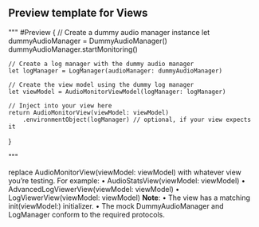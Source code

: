 ##  Preview template for Views

"""
#Preview {
    // Create a dummy audio manager instance
    let dummyAudioManager = DummyAudioManager()
    dummyAudioManager.startMonitoring()

    // Create a log manager with the dummy audio manager
    let logManager = LogManager(audioManager: dummyAudioManager)

    // Create the view model using the dummy log manager
    let viewModel = AudioMonitorViewModel(logManager: logManager)

    // Inject into your view here
    return AudioMonitorView(viewModel: viewModel)
        .environmentObject(logManager) // optional, if your view expects it
}

"""

 replace AudioMonitorView(viewModel: viewModel) with whatever view you’re testing. For example:
	•	AudioStatsView(viewModel: viewModel)
	•	AdvancedLogViewerView(viewModel: viewModel)
	•	LogViewerView(viewModel: viewModel)
__Note__:
	•	The view has a matching init(viewModel:) initializer.
	•	The mock DummyAudioManager and LogManager conform to the required protocols.
